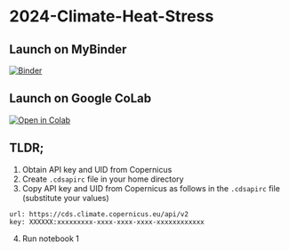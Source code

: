 # 2024-Climate-Heat-Stress

## Launch on MyBinder
[![Binder](https://mybinder.org/badge_logo.svg)](https://mybinder.org/v2/gh/PHI-Case-Studies/2024-Climate-Heat-Stress.git/HEAD)

## Launch on Google CoLab
[![Open in Colab](https://colab.research.google.com/assets/colab-badge.svg)](https://github.com/PHI-Case-Studies/2024-Climate-Heat-Stress/)

## TLDR;
1. Obtain API key and UID from Copernicus
2. Create `.cdsapirc` file in your home directory
3. Copy API key and UID from Copernicus as follows in the `.cdsapirc` file (substitute your values)
```
url: https://cds.climate.copernicus.eu/api/v2
key: XXXXXX:xxxxxxxxx-xxxx-xxxx-xxxx-xxxxxxxxxxxx
```
4. Run notebook 1
